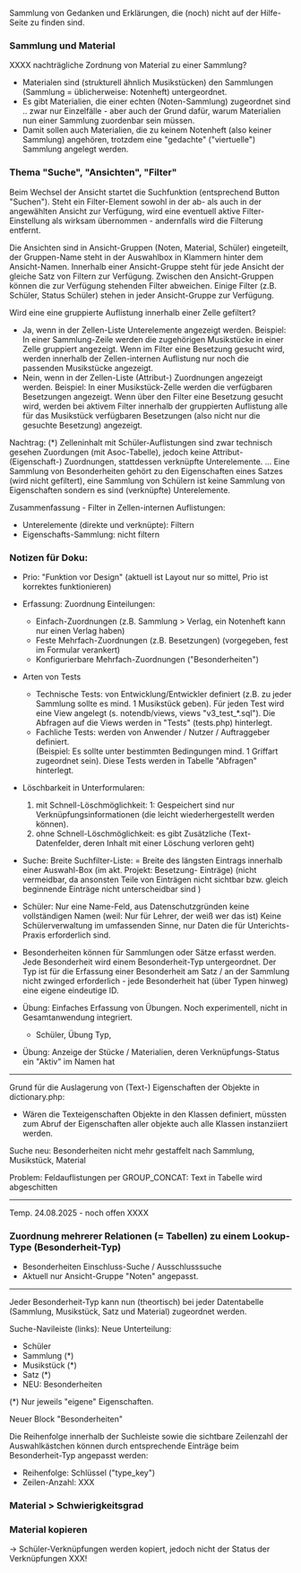 

Sammlung von Gedanken und Erklärungen, die (noch) nicht auf der Hilfe-Seite zu finden sind. 


### Sammlung und Material 

XXXX nachträgliche Zordnung von Material zu einer Sammlung? 

* Materialen sind (strukturell ähnlich Musikstücken) den Sammlungen (Sammlung = üblicherweise: Notenheft) untergeordnet. 
* Es gibt Materialien, die einer echten (Noten-Sammlung) zugeordnet sind .. zwar nur Einzelfälle - aber  auch der Grund dafür, warum Materialien nun einer Sammlung zuordenbar sein müssen. 
* Damit sollen auch Materialien, die zu keinem Notenheft (also keiner Sammlung) angehören, trotzdem eine "gedachte" ("viertuelle") Sammlung angelegt werden. 

### Thema "Suche", "Ansichten", "Filter" 

Beim Wechsel der Ansicht startet die Suchfunktion (entsprechend Button "Suchen"). Steht ein Filter-Element sowohl in der ab- als auch in der angewählten Ansicht zur Verfügung, wird eine eventuell aktive Filter-Einstellung als wirksam übernommen - andernfalls wird die Filterung entfernt. 

Die Ansichten sind in Ansicht-Gruppen (Noten, Material, Schüler) eingeteilt, der Gruppen-Name steht in der Auswahlbox in Klammern hinter dem Ansicht-Namen. Innerhalb einer Ansicht-Gruppe steht für jede Ansicht der gleiche Satz von Filtern zur Verfügung. Zwischen den Ansicht-Gruppen können die zur Verfügung stehenden Filter abweichen. Einige Filter (z.B. Schüler, Status Schüler) stehen in jeder Ansicht-Gruppe zur Verfügung. 

Wird eine eine gruppierte Auflistung innerhalb einer Zelle gefiltert? 
  * Ja, wenn in der Zellen-Liste Unterelemente angezeigt werden. Beispiel: In einer Sammlung-Zeile werden die zugehörigen Musikstücke in einer Zelle gruppiert angezeigt. Wenn im Filter eine Besetzung gesucht wird, werden innerhalb der Zellen-internen Auflistung nur noch die passenden Musikstücke angezeigt. 
  * Nein, wenn in der Zellen-Liste (Attribut-) Zuordnungen angezeigt werden. Beispiel: In einer Musikstück-Zelle werden die verfügbaren Besetzungen angezeigt. Wenn über den Filter eine Besetzung gesucht wird, werden bei aktivem Filter innerhalb der gruppierten Auflistung alle für das Musikstück verfügbaren Besetzungen (also nicht nur die gesuchte Besetzung) angezeigt. 

Nachtrag: (*) Zelleninhalt mit Schüler-Auflistungen sind zwar technisch gesehen Zuordungen (mit Asoc-Tabelle), jedoch keine Attribut-(Eigenschaft-) Zuordnungen, stattdessen verknüpfte Unterelemente. ... Eine Sammlung von Besonderheiten gehört zu den Eigenschaften eines Satzes (wird nicht gefiltert), eine Sammlung von Schülern ist keine Sammlung von Eigenschaften sondern es sind (verknüpfte) Unterelemente. 

Zusammenfassung - Filter in Zellen-internen Auflistungen: 
* Unterelemente (direkte und verknüpte): Filtern 
* Eigenschafts-Sammlung: nicht filtern 


### Notizen für Doku: 

* Prio: "Funktion vor Design" (aktuell ist Layout nur so mittel, Prio ist korrektes funktionieren) 

* Erfassung: Zuordnung Einteilungen: 
    * Einfach-Zuordnungen (z.B. Sammlung > Verlag, ein Notenheft kann nur einen Verlag haben)
    * Feste Mehrfach-Zuordnungen (z.B. Besetzungen) (vorgegeben, fest im Formular verankert)
    * Konfigurierbare Mehrfach-Zuordnungen ("Besonderheiten")

* Arten von Tests 
  * Technische Tests: von Entwicklung/Entwickler definiert (z.B. zu jeder Sammlung sollte es mind. 1 Musikstück geben). Für jeden Test wird  eine View angelegt (s. notendb/views, views "v3_test_*.sql"). Die Abfragen auf die Views werden in "Tests" (tests.php) hinterlegt.  
  * Fachliche Tests: werden von Anwender / Nutzer / Auftraggeber definiert.  
  (Beispiel: Es sollte unter bestimmten Bedingungen mind. 1 Griffart zugeordnet sein). Diese Tests werden in Tabelle "Abfragen" hinterlegt. 

* Löschbarkeit in Unterformularen: 
  1) mit Schnell-Löschmöglichkeit: 1: Gespeichert sind nur Verknüpfungsinformationen (die leicht wiederhergestellt werden können). 
  2) ohne Schnell-Löschmöglichkeit: es gibt Zusätzliche (Text-Datenfelder, deren Inhalt mit einer Löschung verloren geht)    

* Suche: Breite Suchfilter-Liste: = Breite des längsten Eintrags innerhalb einer Auswahl-Box (im akt. Projekt: Besetzung- Einträge) (nicht vermeidbar, da ansonsten Teile von Einträgen nicht sichtbar bzw. gleich beginnende Einträge nicht unterscheidbar sind )

* Schüler: Nur eine Name-Feld, aus Datenschutzgründen keine vollständigen Namen (weil: Nur für Lehrer, der weiß wer das ist) Keine Schülerverwaltung im umfassenden Sinne, nur Daten die für Unterichts-Praxis erforderlich sind.  

* Besonderheiten können für Sammlungen oder Sätze erfasst werden. Jede Besonderheit wird einem Besonderheit-Typ untergeordnet. Der Typ ist für die Erfassung einer Besonderheit am Satz / an der Sammlung nicht zwinged erforderlich -  jede Besonderheit hat  (über Typen hinweg) eine eigene eindeutige ID. 

* Übung: Einfaches Erfassung von Übungen. Noch experimentell, nicht in Gesamtanwendung integriert. 
  - Schüler, Übung Typ, 

* Übung: Anzeige der Stücke / Materialien, deren Verknüpfungs-Status ein "Aktiv" im Namen hat 


-----------

Grund für die Auslagerung von (Text-) Eigenschaften der Objekte in dictionary.php: 
* Wären die Texteigenschaften Objekte in den Klassen definiert, müssten zum Abruf der Eigenschaften aller objekte auch alle Klassen instanziiert werden. 


Suche neu: Besonderheiten nicht mehr gestaffelt nach Sammlung, Musikstück, Material

Problem: Feldauflistungen per GROUP_CONCAT: Text in Tabelle wird abgeschitten 



---------------------

Temp. 24.08.2025 - noch offen XXXX 


### Zuordnung mehrerer Relationen (= Tabellen) zu einem Lookup-Type (Besonderheit-Typ)

 * Besonderheiten Einschluss-Suche / Ausschlusssuche
 * Aktuell nur Ansicht-Gruppe "Noten" angepasst. 

----------------
Jeder Besonderheit-Typ kann nun (theortisch) bei jeder Datentabelle (Sammlung, Musikstück, Satz und Material) zugeordnet werden. 

Suche-Navileiste (links): Neue Unterteilung: 
- Schüler  
- Sammlung (*)
- Musikstück (*) 
- Satz (*) 
- NEU: Besonderheiten

(*) Nur jeweils "eigene" Eigenschaften. 

Neuer Block "Besonderheiten" 

Die Reihenfolge innerhalb der Suchleiste sowie die sichtbare Zeilenzahl der Auswahlkästchen können durch entsprechende Einträge beim Besonderheit-Typ angepasst werden: 
* Reihenfolge: Schlüssel ("type_key")
* Zeilen-Anzahl: XXX 


### Material > Schwierigkeitsgrad 



### Material kopieren 

-> Schüler-Verknüpfungen werden kopiert, jedoch nicht der Status der Verknüpfungen XXX! 